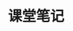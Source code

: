 ---
title: 课堂笔记
layout: category
permalink: /categories/课堂笔记/
taxonomy: 课堂笔记
image: assets/images/banner1.jpg
---